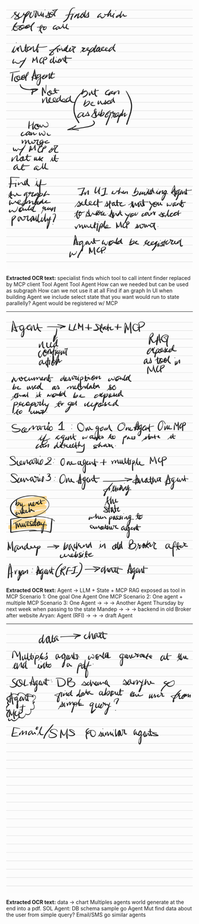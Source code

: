 ![](images/Notes_250713_233056.pdf-0-full.png)

**Extracted OCR text:**
specialist finds which tool to call
intent finder replaced
by MCP client
Tool Agent
Tool Agent
How
can we
needed
but can be used
as subgraph
How
can we
not use it
at all
Find if
an graph
In UI when building Agent
we include
select state that you want
would run
to state
parallelly?
Agent would be registered
w/ MCP



---

![](images/Notes_250713_233056.pdf-1-full.png)

**Extracted OCR text:**
Agent → LLM + State + MCP
RAG
exposed as tool in MCP
Scenario 1: One goal One Agent One MCP
Scenario 2: One agent + multiple MCP
Scenario 3: One Agent → → → Another Agent
Thursday
by next week
when passing to the state
Mandep → → → backend in old Broker after website
Aryan: Agent (RFI) → → → draft Agent



---

![](images/Notes_250713_233056.pdf-2-full.png)

**Extracted OCR text:**
data → chart
Multiples agents world generate at the end into a pdf.
SOL Agent: DB schema sample go
Agent Mut find data about the user from simple query?
Email/SMS go similar agents


